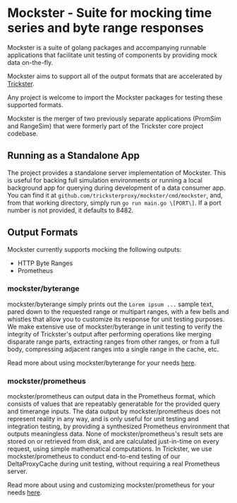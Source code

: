 # Mockster - Suite for mocking time series and byte range responses

Mockster is a suite of golang packages and accompanying runnable applications that facilitate unit testing of components by providing mock data on-the-fly.

Mockster aims to support all of the output formats that are accelerated by [Trickster](https://github.com/Comcast/trickster).

Any project is welcome to import the Mockster packages for testing these supported formats.

Mockster is the merger of two previously separate applications (PromSim and RangeSim) that were formerly part of the Trickster core project codebase.

## Running as a Standalone App

The project provides a standalone server implementation of Mockster. This is useful for backing full simulation environments or running a local background app for querying during development of a data consumer app. You can find it at `github.com/tricksterproxy/mockster/cmd/mockster`, and, from that working directory, simply run `go run main.go \[PORT\]`. If a port number is not provided, it defaults to 8482.

## Output Formats

Mockster currently supports mocking the following outputs:

- HTTP Byte Ranges
- Prometheus

### mockster/byterange

mockster/byterange simply prints out the `Lorem ipsum ...` sample text, pared down to the requested range or multipart ranges, with a few bells and whistles that allow you to customize its response for unit testing purposes. We make extensive use of mockster/byterange in unit testing to verify the integrity of Trickster's output after performing operations like merging disparate range parts, extracting ranges from other ranges, or from a full body, compressing adjacent ranges into a single range in the cache, etc.

Read more about using mockster/byterange for your needs [here](./byterange.md).

### mockster/prometheus

mockster/prometheus can output data in the Prometheus format, which consists of values that are repeatably generatable for the provided query and timerange inputs. The data output by mockster/prometheus does not represent reality in any way, and is only useful for unit testing and integration testing, by providing a synthesized Prometheus environment that outputs meaningless data. None of mockster/prometheus's result sets are stored on or retrieved from disk, and are calculated just-in-time on every request, using simple mathematical computations. In Trickster, we use mockster/prometheus to conduct end-to-end testing of our DeltaProxyCache during unit testing, without requiring a real Prometheus server.

Read more about using and customizing mockster/prometheus for your needs [here](./prometheus.md).
